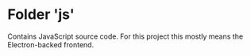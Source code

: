 # Folder 'js'
Contains JavaScript source code. For this project this mostly means the Electron-backed frontend.
